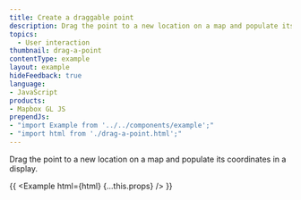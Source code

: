 ```yaml
---
title: Create a draggable point
description: Drag the point to a new location on a map and populate its coordinates in a display.
topics:
  - User interaction
thumbnail: drag-a-point
contentType: example
layout: example
hideFeedback: true
language:
- JavaScript
products:
- Mapbox GL JS
prependJs:
- "import Example from '../../components/example';"
- "import html from './drag-a-point.html';"
---
```


Drag the point to a new location on a map and populate its coordinates in a display.

{{ <Example html={html} {...this.props} /> }}
